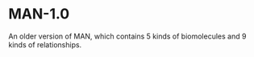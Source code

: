 # MAN-1.0
An older version of MAN, which contains 5 kinds of biomolecules and 9 kinds of relationships.
